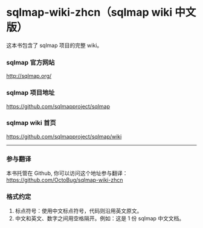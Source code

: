 # sqlmap-wiki-zhcn（sqlmap wiki 中文版）

这本书包含了 sqlmap 项目的完整 wiki。

### sqlmap 官方网站
http://sqlmap.org/

### sqlmap 项目地址
https://github.com/sqlmapproject/sqlmap

### sqlmap wiki 首页
https://github.com/sqlmapproject/sqlmap/wiki

---

### 参与翻译
本书托管在 Github, 你可以访问这个地址参与翻译：
https://github.com/OctoBug/sqlmap-wiki-zhcn

### 格式约定
1. 标点符号：使用中文标点符号，代码则沿用英文原文。
2. 中文和英文、数字之间用空格隔开。例如：这是 1 份 sqlmap 中文文档。
